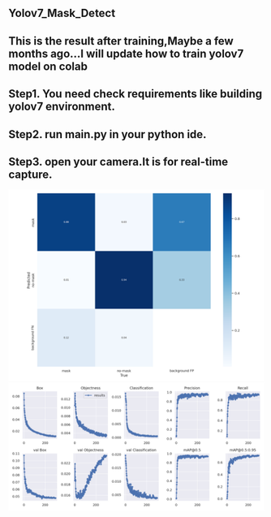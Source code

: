 ## Yolov7_Mask_Detect
## This is the result after training,Maybe a few months ago...I will update how to train yolov7 model on colab


## Step1. You need check requirements like building yolov7 environment.

## Step2. run main.py in your python ide.

## Step3. open your camera.It is for real-time capture.
![alt text](https://github.com/jack-0202/Yolov7_Mask_Detect/blob/master/confusion_matrix.png)
![alt text](https://github.com/jack-0202/Yolov7_Mask_Detect/blob/master/results.png)
